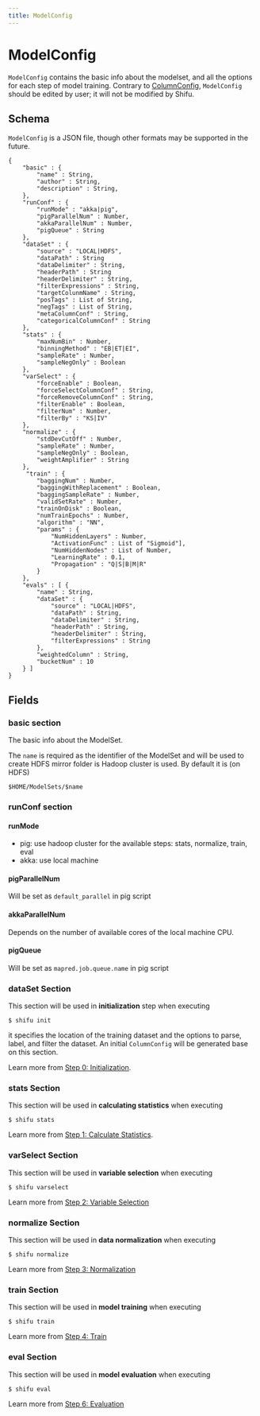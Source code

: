 ```yaml
---
title: ModelConfig
---
```


ModelConfig
===========

``ModelConfig`` contains the basic info about the modelset, and all the options for each step of model training. Contrary to [ColumnConfig](../columnconfig), ``ModelConfig`` should be edited by user; it will not be modified by Shifu.

Schema
------

``ModelConfig`` is a JSON file, though other formats may be supported in the future.

    {
        "basic" : {
            "name" : String,
            "author" : String,
            "description" : String,
        },
        "runConf" : {
            "runMode" : "akka|pig",
            "pigParallelNum" : Number,
            "akkaParallelNum" : Number,
            "pigQueue" : String
        },
        "dataSet" : {
            "source" : "LOCAL|HDFS",
            "dataPath" : String
            "dataDelimiter" : String,
            "headerPath" : String
            "headerDelimiter" : String,
            "filterExpressions" : String,
            "targetColunmName" : String,
            "posTags" : List of String,
            "negTags" : List of String,
            "metaColumnConf" : String,
            "categoricalColumnConf" : String
        },
        "stats" : {
            "maxNumBin" : Number,
            "binningMethod" : "EB|ET|EI",
            "sampleRate" : Number,
            "sampleNegOnly" : Boolean
        },
        "varSelect" : {
            "forceEnable" : Boolean,
            "forceSelectColumnConf" : String,
            "forceRemoveColumnConf" : String,
            "filterEnable" : Boolean,
            "filterNum" : Number,
            "filterBy" : "KS|IV"
        },
        "normalize" : {
            "stdDevCutOff" : Number,
            "sampleRate" : Number,
            "sampleNegOnly" : Boolean,
            "weightAmplifier" : String
        },
         "train" : {
            "baggingNum" : Number,
            "baggingWithReplacement" : Boolean,
            "baggingSampleRate" : Number,
            "validSetRate" : Number,
            "trainOnDisk" : Boolean,
            "numTrainEpochs" : Number,
            "algorithm" : "NN",
            "params" : {
                "NumHiddenLayers" : Number,
                "ActivationFunc" : List of "Sigmoid"],
                "NumHiddenNodes" : List of Number,
                "LearningRate" : 0.1,
                "Propagation" : "Q|S|B|M|R"
            }
        },
        "evals" : [ {
            "name" : String,
            "dataSet" : {
                "source" : "LOCAL|HDFS",
                "dataPath" : String,
                "dataDelimiter" : String,
                "headerPath" : String,
                "headerDelimiter" : String,
                "filterExpressions" : String
            },
            "weightedColumn" : String,
            "bucketNum" : 10
        } ]
    }

Fields
------

### basic section

The basic info about the ModelSet. 

The ``name`` is required as the identifier of the ModelSet and will be used to create HDFS mirror folder is Hadoop cluster is used. By default it is (on HDFS) 

    $HOME/ModelSets/$name

### runConf section

#### runMode

* pig: use hadoop cluster for the available steps: stats, normalize, train, eval
* akka: use local machine

#### pigParallelNum

Will be set as ``default_parallel`` in pig script

#### akkaParallelNum

Depends on the number of available cores of the local machine CPU.

#### pigQueue

Will be set as ``mapred.job.queue.name`` in pig script
    
### dataSet Section

This section will be used in **initialization** step when executing

    $ shifu init

it specifies the location of the training dataset and the options to parse, label, and filter the dataset. An initial ``ColumnConfig`` will be generated base on this section.

Learn more from [Step 0: Initialization](../init).

### stats Section

This section will be used in **calculating statistics** when executing

    $ shifu stats

Learn more from [Step 1: Calculate Statistics](../stats).

### varSelect Section

This section will be used in **variable selection** when executing

    $ shifu varselect

Learn more from [Step 2: Variable Selection](../varselect)

### normalize Section

This section will be used in **data normalization** when executing

    $ shifu normalize

Learn more from [Step 3: Normalization](../normalize)

### train Section

This section will be used in **model training** when executing

    $ shifu train

Learn more from [Step 4: Train](../train)

### eval Section

This section will be used in **model evaluation** when executing

    $ shifu eval

Learn more from [Step 6: Evaluation](../eval)

